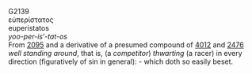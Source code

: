 <body>
  <p>G2139<br>  εὐπερίστατος  <br> euperistatos  <br><i>yoo-per-is‘-tat-os </i><br>From <a href="g2095.htm">2095</a> and a derivative of a presumed compound of <a href="g4012.htm">4012</a> and <a href="g2476.htm">2476</a>  <i>well</i> <i>standing</i> <i>around</i>, that is, (a <i>competitor</i>) <i>thwarting</i> (a racer) in every direction (figuratively of sin in general): - which doth so easily beset.<br></p>
 </body>